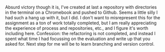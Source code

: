 Absurd victory though it is, I've created at last a repository with directories 
in the terminal on a Chromebook and pushed to Github. Seems a little silly I had
such a hang up with it, but I did.
I don't want to misrepresent this for the assignment as a ton of work totally completed,
but I am really appreciating the experience of process and repositories, etc., and I figure
it's worth including here.
Confession: the refactoring is not completed, and instead I spent what time I had focussing on 
the evaluation and write up that you asked for.
Next step for me will be to learn branching and version control.
